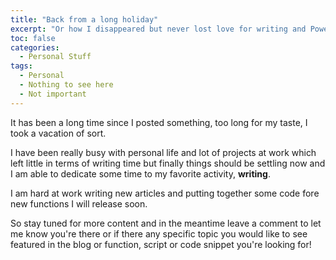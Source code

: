 ```yaml
---
title: "Back from a long holiday"
excerpt: "Or how I disappeared but never lost love for writing and PowerShell"
toc: false
categories:
  - Personal Stuff
tags:
  - Personal
  - Nothing to see here
  - Not important
---
```


It has been a long time since I posted something, too long for my taste, I took a vacation of sort.

I have been really busy with personal life and lot of projects at work which left little in terms of writing time but finally things should be settling now and I am able to dedicate some time to my favorite activity, **writing**.

I am hard at work writing new articles and putting together some code fore new functions I will release soon.

So stay tuned for more content and in the meantime leave a comment to let me know you're there or if there any specific topic you would like to see featured in the blog or function, script or code snippet you're looking for!

